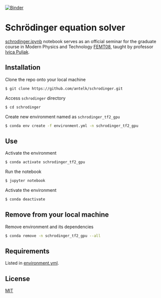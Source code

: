 [![Binder](https://mybinder.org/badge_logo.svg)](https://blank.org/)
 
 # Schrödinger equation solver

[schrodinger.ipynb](https://github.com/antelk/schrodinger/blob/master/schrodinger.ipynb) notebook serves as an official seminar for the graduate course in Modern Physics and Technology [FEMT08](https://nastava.fesb.unist.hr/nastava/predmeti/11624), taught by professor [Ivica Puljak](https://ivicapuljak.com/).

## Installation 

Clone the repo onto your local machine

```bash
$ git clone https://github.com/antelk/schrodinger.git
```

Access `schrodinger` directory

```bash
$ cd schrodinger
```

Create new environment named as `schrodinger_tf2_gpu`

```bash
$ conda env create -f environment.yml -n schrodinger_tf2_gpu
```

## Use

Activate the environment

```bash
$ conda activate schrodinger_tf2_gpu
```

Run the notebook

```bash
$ jupyter notebook
```

Activate the environment

```bash
$ conda deactivate
```

## Remove from your local machine

Remove environment and its dependencies

```bash
$ conda remove -n schrodinger_tf2_gpu --all
```

## Requirements

Listed in [environment.yml](https://github.com/antelk/schrodinger/environment.yml).

## License

[MIT](https://github.com/antelk/schrodinger/LICENSE)